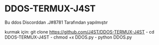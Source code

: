 # DDOS-TERMUX-J4ST
Bu ddos Discorddan .J#8781 Tarafından yapılmıştır

kurmak için: 
git clone https://github.com/J4ST/DDOS-TERMUX-J4ST -
cd DDOS-TERMUX-J4ST -
chmod +x DDOS.py -
python DDOS.py
